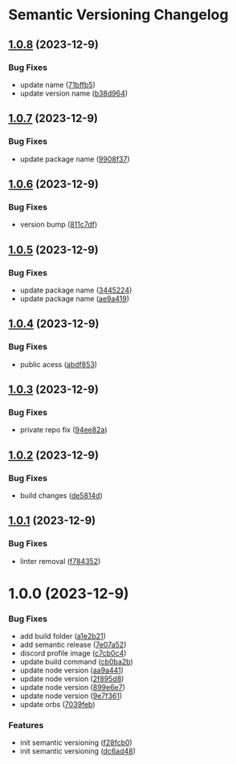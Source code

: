 # Semantic Versioning Changelog

## [1.0.8](https://github.com/coinbrix/CustomAuth/compare/v1.0.7...v1.0.8) (2023-12-9)


### Bug Fixes

* update name ([71bffb5](https://github.com/coinbrix/CustomAuth/commit/71bffb54c24aeeb6a06dc6e6cd258882cd6ab090))
* update version name ([b38d964](https://github.com/coinbrix/CustomAuth/commit/b38d964291a77fb54f61aafd38a2a9ff173b3dcb))

## [1.0.7](https://github.com/coinbrix/CustomAuth/compare/v1.0.6...v1.0.7) (2023-12-9)


### Bug Fixes

* update package name ([9908f37](https://github.com/coinbrix/CustomAuth/commit/9908f37d88317298d18b483ab27a9f15341a36b9))

## [1.0.6](https://github.com/coinbrix/CustomAuth/compare/v1.0.5...v1.0.6) (2023-12-9)


### Bug Fixes

* version bump ([811c7df](https://github.com/coinbrix/CustomAuth/commit/811c7dfc44ba1ee2a74ed9540decc08951e79aba))

## [1.0.5](https://github.com/coinbrix/CustomAuth/compare/v1.0.4...v1.0.5) (2023-12-9)


### Bug Fixes

* update package name ([3445224](https://github.com/coinbrix/CustomAuth/commit/344522401bce2b5be0c940fdd8e6fd2e982ca195))
* update package name ([ae9a419](https://github.com/coinbrix/CustomAuth/commit/ae9a4192283fd3aefd42f5e868ccf4ef0ca3f03a))

## [1.0.4](https://github.com/coinbrix/CustomAuth/compare/v1.0.3...v1.0.4) (2023-12-9)


### Bug Fixes

* public acess ([abdf853](https://github.com/coinbrix/CustomAuth/commit/abdf8536f0a99537aecb7ad6f951715b27028e87))

## [1.0.3](https://github.com/coinbrix/CustomAuth/compare/v1.0.2...v1.0.3) (2023-12-9)


### Bug Fixes

* private repo fix ([94ee82a](https://github.com/coinbrix/CustomAuth/commit/94ee82ae225037857000a28f51318abaeef169cd))

## [1.0.2](https://github.com/coinbrix/CustomAuth/compare/v1.0.1...v1.0.2) (2023-12-9)


### Bug Fixes

* build changes ([de5814d](https://github.com/coinbrix/CustomAuth/commit/de5814da8e149f0b44f7167e70fa43f450ec548a))

## [1.0.1](https://github.com/coinbrix/CustomAuth/compare/v1.0.0...v1.0.1) (2023-12-9)


### Bug Fixes

* linter removal ([f784352](https://github.com/coinbrix/CustomAuth/commit/f784352405c3b4aac63cf3f6b905c674ce9ff28d))

# 1.0.0 (2023-12-9)


### Bug Fixes

* add build folder ([a1e2b21](https://github.com/coinbrix/CustomAuth/commit/a1e2b21e6d7f6768c63c9c4810aa2fa06d278bae))
* add semantic release ([7e07a52](https://github.com/coinbrix/CustomAuth/commit/7e07a52c9c31b0f70b5619faaaca8591411bbfa6))
* discord profile image ([c7cb0c4](https://github.com/coinbrix/CustomAuth/commit/c7cb0c41ac149d5ad9fc7ab008b705b57f2b42fb))
* update build command ([cb0ba2b](https://github.com/coinbrix/CustomAuth/commit/cb0ba2b341edcb394c8ae3df44befaccdfad82a3))
* update node version ([aa9a441](https://github.com/coinbrix/CustomAuth/commit/aa9a4419f0598868afcfecb6d5d672a0714f65df))
* update node version ([2f895d8](https://github.com/coinbrix/CustomAuth/commit/2f895d8908a8d80cf61bcd1a5a201f36f53e47ac))
* update node version ([899e6e7](https://github.com/coinbrix/CustomAuth/commit/899e6e71a011ff9d5f4089935b93f1f0e6cff289))
* update node version ([9e7f361](https://github.com/coinbrix/CustomAuth/commit/9e7f3614fe7524a358cfe085d9ab0cc7fbca934c))
* update orbs ([7039feb](https://github.com/coinbrix/CustomAuth/commit/7039feb8f23b083baa0950b0faec6e7f236f5046))


### Features

* init semantic versioning ([f28fcb0](https://github.com/coinbrix/CustomAuth/commit/f28fcb0e0776450503f15256ff101b9540ef32d2))
* init semantic versioning ([dc6ad48](https://github.com/coinbrix/CustomAuth/commit/dc6ad48d3cf2b3ebd976d3bb649c77dfad27330d))
